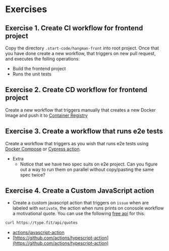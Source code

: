 # Exercises

## Exercise 1. Create CI workflow for frontend project

Copy the directory `.start-code/hangman-front` into root project. Once that you have done create a new workflow, that triggers on new pull request, and executes the folling operations:

* Build the frontend project
* Runs the unit tests

## Exercise 2. Create CD workflow for frontend project

Create a new workflow that triggers manually that creates a new Docker Image and push it to [Container Registry](https://docs.github.com/en/packages/working-with-a-github-packages-registry/working-with-the-container-registry)

## Exercise 3. Create a workflow that runs e2e tests

Create a workflow that triggers as you wish that runs e2e tests using [Docker Compose](https://docs.docker.com/compose/gettingstarted/) or [Cypress action](https://github.com/cypress-io/github-action).

* Extra
  * Notice that we have two spec suits on e2e project. Can you figure out a way to run them on parallel without copy/pasting the same spec twice?

## Exercise 4. Create a Custom JavaScript action

* Create a custom javascript action that triggers on `issue` when are labeled with `motivate`, the action when runs prints on conosole workflow a motivational quote. You can use the following [free api](https://type.fit) for this.

```bash
curl https://type.fit/api/quotes
```

* [actions/javascript-action](https://github.com/actions/javascript-action)
* [https://github.com/actions/typescript-action](https://github.com/actions/typescript-action)
